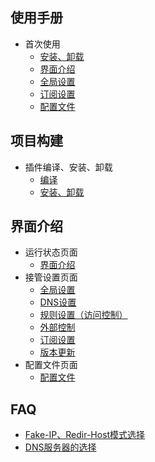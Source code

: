 ## 使用手册
* 首次使用
    * [安装、卸载](https://github.com/vernesong/OpenClash/wiki/安装)
    * [界面介绍](https://github.com/vernesong/OpenClash/wiki/运行状态)
    * [全局设置](https://github.com/vernesong/OpenClash/wiki/全局设置)
    * [订阅设置](https://github.com/vernesong/OpenClash/wiki/订阅设置)
    * [配置文件](https://github.com/vernesong/OpenClash/wiki/配置文件)

## 项目构建

* 插件编译、安装、卸载
    * [编译](https://github.com/vernesong/OpenClash/wiki/编译)
    * [安装、卸载](https://github.com/vernesong/OpenClash/wiki/安装)


## 界面介绍

* 运行状态页面
    * [界面介绍](https://github.com/vernesong/OpenClash/wiki/运行状态)
* 接管设置页面
    * [全局设置](https://github.com/vernesong/OpenClash/wiki/全局设置)
    * [DNS设置](https://github.com/vernesong/OpenClash/wiki/DNS设置)
    * [规则设置（访问控制）](https://github.com/vernesong/OpenClash/wiki/规则设置（访问控制）)
    * [外部控制](https://github.com/vernesong/OpenClash/wiki/外部控制)
    * [订阅设置](https://github.com/vernesong/OpenClash/wiki/订阅设置)
    * [版本更新](https://github.com/vernesong/OpenClash/wiki/版本更新)
* 配置文件页面
    * [配置文件](https://github.com/vernesong/OpenClash/wiki/配置文件)


## FAQ
* [Fake-IP、Redir-Host模式选择](https://github.com/vernesong/OpenClash/wiki/全局设置)
* [DNS服务器的选择](https://github.com/vernesong/OpenClash/wiki/DNS设置)


